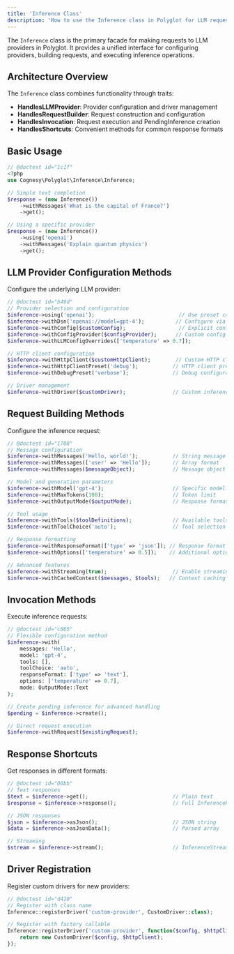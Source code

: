 ```yaml
---
title: 'Inference Class'
description: 'How to use the Inference class in Polyglot for LLM requests'
---
```


The `Inference` class is the primary facade for making requests to LLM providers in Polyglot.
It provides a unified interface for configuring providers, building requests, and executing inference operations.


## Architecture Overview

The `Inference` class combines functionality through traits:
- **HandlesLLMProvider**: Provider configuration and driver management
- **HandlesRequestBuilder**: Request construction and configuration  
- **HandlesInvocation**: Request execution and PendingInference creation
- **HandlesShortcuts**: Convenient methods for common response formats


## Basic Usage

```php
// @doctest id="1c1f"
<?php
use Cognesy\Polyglot\Inference\Inference;

// Simple text completion
$response = (new Inference())
    ->withMessages('What is the capital of France?')
    ->get();

// Using a specific provider
$response = (new Inference())
    ->using('openai')
    ->withMessages('Explain quantum physics')
    ->get();
```


## LLM Provider Configuration Methods

Configure the underlying LLM provider:

```php
// @doctest id="b49d"
// Provider selection and configuration
$inference->using('openai');                           // Use preset configuration
$inference->withDsn('openai://model=gpt-4');          // Configure via DSN
$inference->withConfig($customConfig);                 // Explicit configuration
$inference->withConfigProvider($configProvider);      // Custom config provider
$inference->withLLMConfigOverrides(['temperature' => 0.7]);

// HTTP client configuration
$inference->withHttpClient($customHttpClient);        // Custom HTTP client
$inference->withHttpClientPreset('debug');           // HTTP client preset
$inference->withDebugPreset('verbose');              // Debug configuration

// Driver management
$inference->withDriver($customDriver);               // Custom inference driver
```


## Request Building Methods

Configure the inference request:

```php
// @doctest id="1708"
// Message configuration
$inference->withMessages('Hello, world!');           // String message
$inference->withMessages(['user' => 'Hello']);       // Array format
$inference->withMessages($messageObject);            // Message object

// Model and generation parameters
$inference->withModel('gpt-4');                      // Specific model
$inference->withMaxTokens(100);                      // Token limit
$inference->withOutputMode($outputMode);             // Response format mode

// Tool usage
$inference->withTools($toolDefinitions);             // Available tools
$inference->withToolChoice('auto');                  // Tool selection strategy

// Response formatting
$inference->withResponseFormat(['type' => 'json']); // Response format
$inference->withOptions(['temperature' => 0.5]);    // Additional options

// Advanced features
$inference->withStreaming(true);                     // Enable streaming
$inference->withCachedContext($messages, $tools);   // Context caching
```


## Invocation Methods

Execute inference requests:

```php
// @doctest id="c065"
// Flexible configuration method
$inference->with(
    messages: 'Hello',
    model: 'gpt-4',
    tools: [],
    toolChoice: 'auto',
    responseFormat: ['type' => 'text'],
    options: ['temperature' => 0.7],
    mode: OutputMode::Text
);

// Create pending inference for advanced handling
$pending = $inference->create();

// Direct request execution
$inference->withRequest($existingRequest);
```


## Response Shortcuts

Get responses in different formats:

```php
// @doctest id="06bb"
// Text responses
$text = $inference->get();                           // Plain text
$response = $inference->response();                  // Full InferenceResponse object

// JSON responses  
$json = $inference->asJson();                        // JSON string
$data = $inference->asJsonData();                    // Parsed array

// Streaming
$stream = $inference->stream();                      // InferenceStream object
```


## Driver Registration

Register custom drivers for new providers:

```php
// @doctest id="d410"
// Register with class name
Inference::registerDriver('custom-provider', CustomDriver::class);

// Register with factory callable
Inference::registerDriver('custom-provider', function($config, $httpClient) {
    return new CustomDriver($config, $httpClient);
});
```

